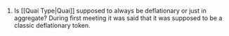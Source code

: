 1. Is [[Quai Type|Quai]] supposed to always be deflationary or just in aggregate? During first meeting it was said that it was supposed to be a classic deflationary token.